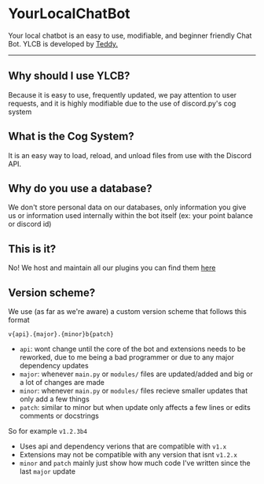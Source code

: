 # YourLocalChatBot

Your local chatbot is an easy to use, modifiable, and beginner friendly Chat Bot. YLCB is developed by [Teddy.](https://solo.to/depressionscr)

---

## Why should I use YLCB?
Because it is easy to use, frequently updated, we pay attention to user requests, and it is highly modifiable due to the use of discord.py's cog system


## What is the Cog System?

It is an easy way to load, reload, and unload files from use with the Discord API.


## Why do you use a database?

We don't store personal data on our databases, only information you give us or information used internally within the bot itself (ex: your point balance or discord id)


## This is it?

No! We host and maintain all our plugins you can find them [here](https://github.com/teddybear315/YLCB-Extensions)


## Version scheme?

We use (as far as we're aware) a custom version scheme that follows this format

`v{api}.{major}.{minor}b{patch}`

- `api`: wont change until the core of the bot and extensions needs to be reworked, due to me being a bad programmer or due to any major dependency updates
- `major`: whenever `main.py` or `modules/` files are updated/added and big or a lot of changes are made
- `minor`: whenever `main.py` or `modules/` files recieve smaller updates that only add a few things
- `patch`: similar to minor but when update only affects a few lines or edits comments or docstrings

So for example `v1.2.3b4`

- Uses api and dependency verions that are compatible with `v1.x`
- Extensions may not be compatible with any version that isnt `v1.2.x`
- `minor` and `patch` mainly just show how much code I've written since the last `major` update